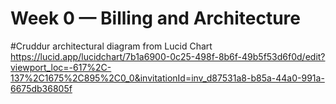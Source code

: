 # Week 0 — Billing and Architecture

#Cruddur architectural diagram from Lucid Chart
https://lucid.app/lucidchart/7b1a6900-0c25-498f-8b6f-49b5f53d6f0d/edit?viewport_loc=-617%2C-137%2C1675%2C895%2C0_0&invitationId=inv_d87531a8-b85a-44a0-991a-6675db36805f

